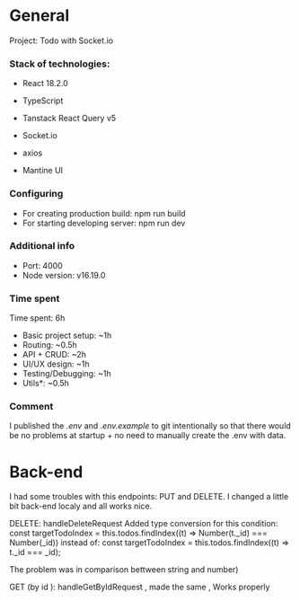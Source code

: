 # General

Project: Todo with Socket.io

### Stack of technologies:

- React 18.2.0
- TypeScript
- Tanstack React Query v5
- Socket.io
- axios

- Mantine UI

### Configuring

- For creating production build: npm run build
- For starting developing server: npm run dev

### Additional info

- Port: 4000
- Node version: v16.19.0

### Time spent

Time spent: 6h

- Basic project setup: ~1h
- Routing: ~0.5h
- API + CRUD: ~2h
- UI/UX design: ~1h
- Testing/Debugging: ~1h
- Utils\*: ~0.5h

### Comment

I published the _.env_ and _.env.example_ to git intentionally so that there would be no problems at startup + no need to manually create the .env with data.

# Back-end

I had some troubles with this endpoints: PUT and DELETE. 
I changed a little bit back-end localy and all works nice.

DELETE: handleDeleteRequest
Added type conversion for this condition: 
const targetTodoIndex = this.todos.findIndex((t) => Number(t._id) === Number(_id))
instead of:
const targetTodoIndex = this.todos.findIndex((t) => t._id === _id);

The problem was in  comparison  bettween string and number)

GET (by id ): handleGetByIdRequest , made the same  , Works properly


